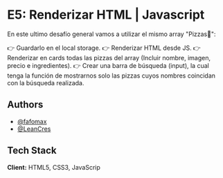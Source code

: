 
# E5: Renderizar HTML | Javascript

En este ultimo desafío general vamos a utilizar el mismo array "Pizzas🍕":

👉 Guardarlo en el local storage. 
👉 Renderizar HTML desde JS. 
👉 Renderizar en cards todas las pizzas del array (Incluir nombre, imagen, precio e ingredientes). 
👉 Crear una barra de búsqueda (input), la cual tenga la función de mostrarnos solo las pizzas cuyos nombres coincidan con la búsqueda realizada. 

## Authors

- [@fafomax](https://www.github.com/fafomax)
- [@LeanCres](https://www.github.com/LeanCres)


## Tech Stack

**Client:** HTML5, CSS3, JavaScrip
